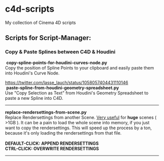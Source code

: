 # c4d-scripts
My collection of Cinema 4D scripts

Scripts for Script-Manager:
---

### Copy & Paste Splines between C4D & Houdini

![<gif>](https://github.com/lasselauch/c4d-scripts/blob/master/img/copy_paste_splines_c4d-houdini.gif)</br>
![<icon>](https://github.com/lasselauch/c4d-scripts/blob/master/img/copy-spline-points-for-houdini-curves-node.png) <b>copy-spline-points-for-houdini-curves-node.py</b></br>
Copy the position of Spline Points to your clipboard and easily paste them into Houdini's Curve Node.</br>

https://twitter.com/lasse_lauch/status/1058057404431110146</br>
![<icon>](https://github.com/lasselauch/c4d-scripts/blob/master/img/paste-spline-from-houdini-geometry-spreadsheet.png) <b>paste-spline-from-houdini-geometry-spreadsheet.py</b></br>
Use "Copy Selection as Text" from Houdini's Geometry Spreadsheet to paste a new Spline into C4D.</br>

---
<b>replace-rendersettings-from-scene.py</b></br>
Replace Rendersettings from another Scene. <u>Very useful</u> for <b>huge</b> scenes ( >1GB ). It can be a pain to load the whole scene into memory, if you just want to copy the rendersettings. This will speed up the process by a ton, because it's only loading the rendersettings from that file.</br></br>
<b>DEFAULT-CLICK: APPEND RENDERSETTINGS</b></br>
<b>CTRL-CLICK: OVERWRITE RENDERSETTINGS</b></br>

---
